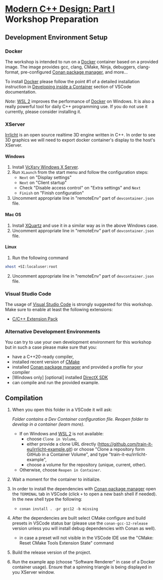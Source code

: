 # [Modern C++ Design: Part I](https://train-it.eu/trainings/cpp/27-modern-cpp-design-part-1) Workshop Preparation

## Development Environment Setup

### Docker

The workshop is intended to run on a [Docker](https://www.docker.com) container based on a provided image. The image
provides gcc, clang, CMake, Ninja, debuggers, clang-format, pre-configured [Conan package manager](https://conan.io),
and more...

To install [Docker](https://www.docker.com) please follow the point #1 of a detailed installation instruction in
[Developing inside a Container](https://code.visualstudio.com/docs/devcontainers/containers#_installation) section of VSCode
documentation.

_Note:_ [WSL 2](https://docs.microsoft.com/en-us/windows/wsl) improves the performance of [Docker](https://www.docker.com)
on Windows. It is also a really powerful tool for daily C++ programming use. If you do not use it currently, please
consider installing it.

### XServer

[Irrlicht](http://irrlicht.sourceforge.net) is an open source realtime 3D engine written in C++. In order to
see 3D graphics we will need to export docker container's display to the host's XServer.

#### Windows

1. Install [VcXsrv Windows X Server](https://sourceforge.net/projects/vcxsrv).
2. Run `XLaunch` from the start menu and follow the configuration steps:
    - `Next` on "Display settings"
    - `Next` on "Client startup"
    - Check "Disable access control" on "Extra settings" and `Next`
    - `Finish` on "Finish configuration"
3. Uncomment appropriate line in "remoteEnv" part of `devcontainer.json` file.

#### Mac OS

1. Install [XQuartz](https://www.xquartz.org) and use it in a similar way as in the above Windows case.
2. Uncomment appropriate line in "remoteEnv" part of `devcontainer.json` file.

#### Linux

1. Run the following command

```bash
xhost +SI:localuser:root
```

2. Uncomment appropriate line in "remoteEnv" part of `devcontainer.json` file.

### Visual Studio Code

The usage of [Visual Studio Code](https://code.visualstudio.com/download) is strongly suggested for this workshop.
Make sure to enable at least the following extensions:
- [C/C++ Extension Pack](https://marketplace.visualstudio.com/items?itemName=ms-vscode.cpptools-extension-pack)

### Alternative Development Environments

You can try to use your own development environment for this workshop but in such a case please make sure that you:
- have a C++20-ready compiler,
- installed recent version of [CMake](https://cmake.org/download)
- installed [Conan package manager](https://conan.io) and provided a profile for your compiler
- [Windows only] [optional] installed [DirectX SDK](https://www.microsoft.com/en-us/download/details.aspx?id=6812)
- can compile and run the provided example.


## Compilation

1. When you open this folder in a VSCode it will ask:

    _Folder contains a Dev Container configuration file. Reopen folder to develop in a container (learn more)._

    - If on Windows and [WSL 2](https://docs.microsoft.com/en-us/windows/wsl) is not available:
      - choose `Clone in Volume`,
      - either provide a clone URL directly (https://github.com/train-it-eu/irrlicht-example.git) or choose
        "Clone a repository form GitHub in a Container Volume", and type "train-it-eu/irrlicht-example",
      - choose a volume for the repository (unique, current, other).
    - Otherwise, choose `Reopen in Container`.

2. Wait a moment for the container to initialize.

3. In order to install the dependencies with [Conan package manager](https://conan.io) open the `TERMINAL`
   tab in VSCode (click `+` to open a new bash shell if needed). In the new shell type the following:
    - `conan install . -pr gcc12 -b missing`

4. After the dependencies are built select CMake configure and build presets in VSCode status bar
   (please use the `conan-gcc-12-release` version unless you will install debug dependencies with Conan as well).
    - in case a preset will not visible in the VSCode IDE use the "CMake: Reset CMake Tools Extension State"
      command

5. Build the release version of the project.

6. Run the example app (choose "Software Renderer" in case of a Docker container usage). Ensure that a spinning
   triangle is being displayed in you XServer window.
